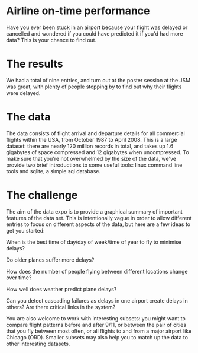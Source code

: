 Airline on-time performance
=============================
Have you ever been stuck in an airport because your flight was delayed or cancelled and wondered if
you could have predicted it if you'd had more data? This is your chance to find out.

The results
=============
We had a total of nine entries, and turn out at the poster session at the JSM was great, with plenty 
of people stopping by to find out why their flights were delayed.

The data
==========
The data consists of flight arrival and departure details for all commercial flights within the USA, 
from October 1987 to April 2008. This is a large dataset: there are nearly 120 million records in total,
and takes up 1.6 gigabytes of space compressed and 12 gigabytes when uncompressed. To make sure that you're not 
overwhelmed by the size of the data, we've provide two brief introductions to some useful tools: linux command line 
tools and sqlite, a simple sql database.

The challenge
================
The aim of the data expo is to provide a graphical summary of important features of the data set.
This is intentionally vague in order to allow different entries to focus on different aspects of the data, 
but here are a few ideas to get you started:


When is the best time of day/day of week/time of year to fly to minimise delays?

Do older planes suffer more delays?

How does the number of people flying between different locations change over time?

How well does weather predict plane delays?

Can you detect cascading failures as delays in one airport create delays in others? Are there critical links in the system?

You are also welcome to work with interesting subsets: you might want to compare flight patterns before and after 9/11, 
or between the pair of cities that you fly between most often, or all flights to and from a major airport like Chicago (ORD).
Smaller subsets may also help you to match up the data to other interesting datasets.
